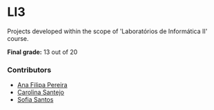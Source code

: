 # LI3

Projects developed within the scope of 'Laboratórios de Informática II' course.

**Final grade:** 13 out of 20

### Contributors
* [Ana Filipa Pereira](https://github.com/FilipaPereira00)
* [Carolina Santejo](https://github.com/CarolinaSantejo)
* [Sofia Santos](https://github.com/RisingFisan)